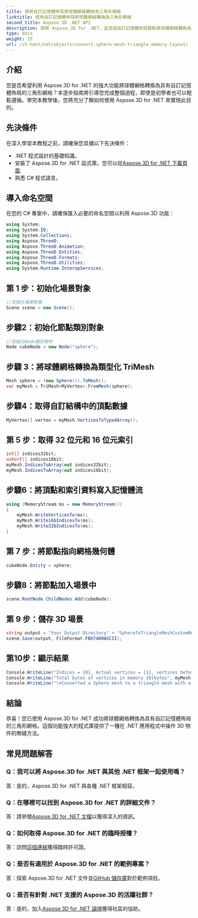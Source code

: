 ```yaml
---
title: 使用自訂記憶體佈局將球體網格轉換為三角形網格
linktitle: 使用自訂記憶體佈局將球體網格轉換為三角形網格
second_title: Aspose.3D .NET API
description: 探索 Aspose.3D for .NET，並透過自訂記憶體佈局輕鬆將球體網格轉換為三角形網格。請按照我們的逐步指南進行無縫整合。
type: docs
weight: 15
url: /zh-hant/net/objects/convert-sphere-mesh-triangle-memory-layout/
---
```

## 介紹
您是否希望利用 Aspose.3D for .NET 的強大功能將球體網格轉換為具有自訂記憶體佈局的三角形網格？本逐步指南將引導您完成整個過程，即使是初學者也可以輕鬆遵循。學完本教學後，您將充分了解如何使用 Aspose.3D for .NET 來實現此目的。
## 先決條件
在深入學習本教程之前，請確保您具備以下先決條件：
- .NET 程式設計的基礎知識。
- 安裝了 Aspose.3D for .NET 函式庫。您可以從[Aspose.3D for .NET 下載頁面](https://releases.aspose.com/3d/net/).
- 熟悉 C# 程式語言。
## 導入命名空間
在您的 C# 專案中，請確保匯入必要的命名空間以利用 Aspose.3D 功能：
```csharp
using System;
using System.IO;
using System.Collections;
using Aspose.ThreeD;
using Aspose.ThreeD.Animation;
using Aspose.ThreeD.Entities;
using Aspose.ThreeD.Formats;
using Aspose.ThreeD.Utilities;
using System.Runtime.InteropServices;
```
## 第 1 步：初始化場景對象
```csharp
//初始化場景對象
Scene scene = new Scene();
```
## 步驟2：初始化節點類別對象
```csharp
//初始化Node類別物件
Node cubeNode = new Node("sphere");
```
## 步驟 3：將球體網格轉換為類型化 TriMesh
```csharp
Mesh sphere = (new Sphere()).ToMesh();
var myMesh = TriMesh<MyVertex>.FromMesh(sphere);
```
## 步驟4：取得自訂結構中的頂點數據
```csharp
MyVertex[] vertex = myMesh.VerticesToTypedArray();
```
## 第 5 步：取得 32 位元和 16 位元索引
```csharp
int[] indices32bit;
ushort[] indices16bit;
myMesh.IndicesToArray(out indices32bit);
myMesh.IndicesToArray(out indices16bit);
```
## 步驟6：將頂點和索引資料寫入記憶體流
```csharp
using (MemoryStream ms = new MemoryStream())
{
    myMesh.WriteVerticesTo(ms);
    myMesh.Write16bIndicesTo(ms);
    myMesh.Write32bIndicesTo(ms);
}
```
## 第 7 步：將節點指向網格幾何體
```csharp
cubeNode.Entity = sphere;
```
## 步驟8：將節點加入場景中
```csharp
scene.RootNode.ChildNodes.Add(cubeNode);
```
## 第 9 步：儲存 3D 場景
```csharp
string output = "Your Output Directory" + "SphereToTriangleMeshCustomMemoryLayoutScene.fbx";
scene.Save(output, FileFormat.FBX7400ASCII);
```
## 第10步：顯示結果
```csharp
Console.WriteLine("Indices = {0}, Actual vertices = {1}, vertices before merging = {2}", myMesh.IndicesCount, myMesh.VerticesCount, myMesh.UnmergedVerticesCount);
Console.WriteLine("Total bytes of vertices in memory {0}bytes", myMesh.VerticesSizeInBytes);
Console.WriteLine("\nConverted a Sphere mesh to a triangle mesh with a custom memory layout of the vertex successfully.\nFile saved at " + output);
```
## 結論
恭喜！您已使用 Aspose.3D for .NET 成功將球體網格轉換為具有自訂記憶體佈局的三角形網格。這個功能強大的程式庫提供了一種在 .NET 應用程式中操作 3D 物件的無縫方法。
## 常見問題解答
### Q：我可以將 Aspose.3D for .NET 與其他 .NET 框架一起使用嗎？
答：是的，Aspose.3D for .NET 與各種 .NET 框架相容。
### Q：在哪裡可以找到 Aspose.3D for .NET 的詳細文件？
答：請參閱[Aspose.3D for .NET 文檔](https://reference.aspose.com/3d/net/)以獲得深入的資訊。
### Q：如何取得 Aspose.3D for .NET 的臨時授權？
答：訪問[這個連結](https://purchase.aspose.com/temporary-license/)獲得臨時許可證。
### Q：是否有適用於 Aspose.3D for .NET 的範例專案？
答：探索 Aspose.3D for .NET 文件並[GitHub 儲存庫](https://github.com/aspose-3d/Aspose.3D-for-.NET)對於範例項目。
### Q：是否有針對 .NET 支援的 Aspose.3D 的活躍社群？
答：是的，加入[Aspose.3D for .NET 論壇](https://forum.aspose.com/c/3d/18)獲得社區的協助。